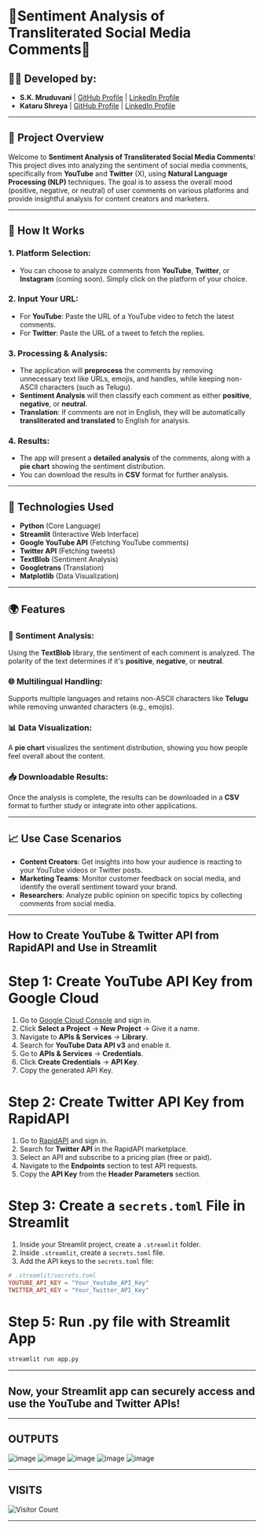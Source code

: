 # 🌟**Sentiment Analysis of Transliterated Social Media Comments**🌟 

## 🧑‍💻 **Developed by:**
- **S.K. Mruduvani**  |  [GitHub Profile](https://github.com/Mrudu17) | [LinkedIn Profile](https://www.linkedin.com/in/s-k-mruduvani)
- **Kataru Shreya**  |  [GitHub Profile](https://github.com/KataruShreya) | [LinkedIn Profile](https://www.linkedin.com/in/shreyakataru)

---

## 📜 **Project Overview**

Welcome to **Sentiment Analysis of Transliterated Social Media Comments**! This project dives into analyzing the sentiment of social media comments, specifically from **YouTube** and **Twitter** (X), using **Natural Language Processing (NLP)** techniques. The goal is to assess the overall mood (positive, negative, or neutral) of user comments on various platforms and provide insightful analysis for content creators and marketers.

---

## 🚀 **How It Works**

### 1. **Platform Selection:**
- You can choose to analyze comments from **YouTube**, **Twitter**, or **Instagram** (coming soon). Simply click on the platform of your choice.

### 2. **Input Your URL:**
- For **YouTube**: Paste the URL of a YouTube video to fetch the latest comments.
- For **Twitter**: Paste the URL of a tweet to fetch the replies.

### 3. **Processing & Analysis:**
- The application will **preprocess** the comments by removing unnecessary text like URLs, emojis, and handles, while keeping non-ASCII characters (such as Telugu).
- **Sentiment Analysis** will then classify each comment as either **positive**, **negative**, or **neutral**.
- **Translation**: If comments are not in English, they will be automatically **transliterated and translated** to English for analysis.

### 4. **Results:**
- The app will present a **detailed analysis** of the comments, along with a **pie chart** showing the sentiment distribution.
- You can download the results in **CSV** format for further analysis.

---

## 🔧 **Technologies Used**
- **Python** (Core Language)
- **Streamlit** (Interactive Web Interface)
- **Google YouTube API** (Fetching YouTube comments)
- **Twitter API** (Fetching tweets)
- **TextBlob** (Sentiment Analysis)
- **Googletrans** (Translation)
- **Matplotlib** (Data Visualization)

---

## 🌍 **Features**

### 🎯 **Sentiment Analysis**:
Using the **TextBlob** library, the sentiment of each comment is analyzed. The polarity of the text determines if it's **positive**, **negative**, or **neutral**.

### 🌐 **Multilingual Handling**:
Supports multiple languages and retains non-ASCII characters like **Telugu** while removing unwanted characters (e.g., emojis).

### 📊 **Data Visualization**:
A **pie chart** visualizes the sentiment distribution, showing you how people feel overall about the content.

### 📥 **Downloadable Results**:
Once the analysis is complete, the results can be downloaded in a **CSV** format to further study or integrate into other applications.

---

## 📈 **Use Case Scenarios**

- **Content Creators**: Get insights into how your audience is reacting to your YouTube videos or Twitter posts.
- **Marketing Teams**: Monitor customer feedback on social media, and identify the overall sentiment toward your brand.
- **Researchers**: Analyze public opinion on specific topics by collecting comments from social media.

---
## How to Create YouTube & Twitter API from RapidAPI and Use in Streamlit

# Step 1: Create YouTube API Key from Google Cloud

1. Go to [Google Cloud Console](https://console.cloud.google.com/) and sign in.
2. Click **Select a Project** → **New Project** → Give it a name.
3. Navigate to **APIs & Services** → **Library**.
4. Search for **YouTube Data API v3** and enable it.
5. Go to **APIs & Services** → **Credentials**.
6. Click **Create Credentials** → **API Key**.
7. Copy the generated API Key.

# Step 2: Create Twitter API Key from RapidAPI

1. Go to [RapidAPI](https://rapidapi.com/) and sign in.
2. Search for **Twitter API** in the RapidAPI marketplace.
3. Select an API and subscribe to a pricing plan (free or paid).
4. Navigate to the **Endpoints** section to test API requests.
5. Copy the **API Key** from the **Header Parameters** section.

# Step 3: Create a `secrets.toml` File in Streamlit

1. Inside your Streamlit project, create a `.streamlit` folder.
2. Inside `.streamlit`, create a `secrets.toml` file.
3. Add the API keys to the `secrets.toml` file:

```toml
# .streamlit/secrets.toml
YOUTUBE_API_KEY = "Your_Youtube_API_Key"
TWITTER_API_KEY = "Your_Twitter_API_Key"
```

# Step 5: Run .py file with Streamlit App

```bash
streamlit run app.py
```

---
## Now, your Streamlit app can securely access and use the YouTube and Twitter APIs!
---

## OUTPUTS
![image](https://github.com/user-attachments/assets/81175421-53b3-4998-b3bb-63554f481424)
![image](https://github.com/user-attachments/assets/232bdc64-7aa1-44e9-a2cc-65c8cec89665)
![image](https://github.com/user-attachments/assets/457ca1e2-179c-4c7c-b06e-a3b4d0ad93f9)
![image](https://github.com/user-attachments/assets/43245899-2d27-4cfd-98fe-76fed7f58129)
![image](https://github.com/user-attachments/assets/f01ce591-73c5-43b3-b570-d7f79efaacb2)

---
## VISITS
![Visitor Count](https://komarev.com/ghpvc/?username=Mrudu17&style=flat-square)

---




